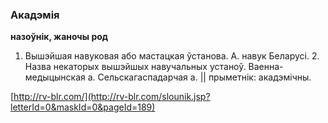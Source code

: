 ### Акадэмія
**назоўнік, жаночы род**

1. Вышэйшая навуковая або мастацкая ўстанова. А. навук Беларусі. 2. Назва некаторых вышэйшых навучальных устаноў. Ваенна-медыцынская а. Сельскагаспадарчая а. || прыметнік: акадэмічны.

<a rel="author">[http://rv-blr.com/](http://rv-blr.com/slounik.jsp?letterId=0&maskId=0&pageId=189)</a>
